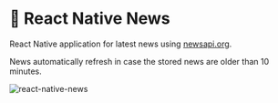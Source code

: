 # 📰 React Native News

React Native application for latest news using [newsapi.org](https://newsapi.org/).

News automatically refresh in case the stored news are older than 10 minutes.

![react-native-news](https://user-images.githubusercontent.com/38048916/124803811-dbf0b200-df59-11eb-852f-bc36090b8ca7.png)
